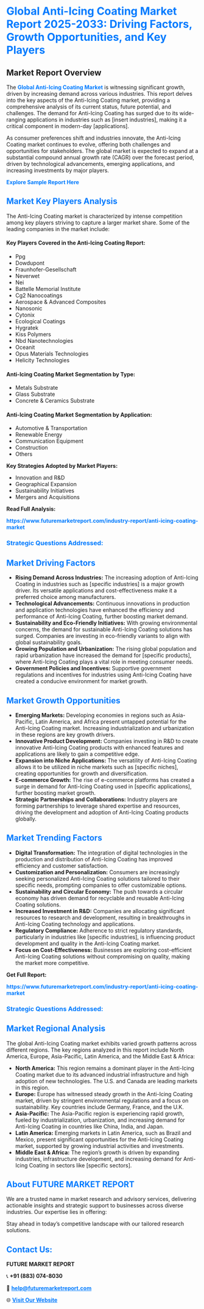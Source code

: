 <h1 style="color: #007BFF;">Global Anti-Icing Coating Market Report 2025-2033: Driving Factors, Growth Opportunities, and Key Players</h1>

<section id="overview">
<h2>Market Report Overview</h2>
<p>The <a href="https://www.futuremarketreport.com/industry-report/anti-icing-coating-market" style="color: #007BFF; text-decoration: none;"><strong>Global Anti-Icing Coating Market</strong></a> is witnessing significant growth, driven by increasing demand across various industries. This report delves into the key aspects of the Anti-Icing Coating market, providing a comprehensive analysis of its current status, future potential, and challenges. The demand for Anti-Icing Coating has surged due to its wide-ranging applications in industries such as [insert industries], making it a critical component in modern-day [applications].</p>
<p>As consumer preferences shift and industries innovate, the Anti-Icing Coating market continues to evolve, offering both challenges and opportunities for stakeholders. The global market is expected to expand at a substantial compound annual growth rate (CAGR) over the forecast period, driven by technological advancements, emerging applications, and increasing investments by major players.</p>
</section>

<section id="overview">
<p><a href="https://www.futuremarketreport.com/request-sample/reportId=30238" style="color: #007BFF; text-decoration: none;"><strong>Explore Sample Report Here</strong></a></p>
</section>

<section id="key-players">
<h2 style="color: #007BFF;">Market Key Players Analysis</h2>
<p>The Anti-Icing Coating market is characterized by intense competition among key players striving to capture a larger market share. Some of the leading companies in the market include:</p>
<h4>Key Players Covered in the Anti-Icing Coating Report:</h4>
<ul><li>Ppg</li><li>Dowdupont</li><li>Fraunhofer-Gesellschaft</li><li>Neverwet</li><li>Nei</li><li>Battelle Memorial Institute</li><li>Cg2 Nanocoatings</li><li>Aerospace &amp; Advanced Composites</li><li>Nanosonic</li><li>Cytonix</li><li>Ecological Coatings</li><li>Hygratek</li><li>Kiss Polymers</li><li>Nbd Nanotechnologies</li><li>Oceanit</li><li>Opus Materials Technologies</li><li>Helicity Technologies</li></ul>
<h4>Anti-Icing Coating Market Segmentation by Type:</h4>
<ul><li>Metals Substrate</li><li>Glass Substrate</li><li>Concrete &amp; Ceramics Substrate</li></ul>

<h4>Anti-Icing Coating Market Segmentation by Application:</h4>
<ul><li>Automotive &amp; Transportation</li><li>Renewable Energy</li><li>Communication Equipment</li><li>Construction</li><li>Others</li></ul>
<p><strong>Key Strategies Adopted by Market Players:</strong></p>
<ul>
<li>Innovation and R&D</li>
<li>Geographical Expansion</li>
<li>Sustainability Initiatives</li>
<li>Mergers and Acquisitions</li>
</ul>
</section>

<section>
<p><strong>Read Full Analysis: </strong></p><a href="https://www.futuremarketreport.com/industry-report/anti-icing-coating-market" style="color: #007BFF; text-decoration: none;"><strong>https://www.futuremarketreport.com/industry-report/anti-icing-coating-market</strong></a>
<h3 style="color: #007BFF;">Strategic Questions Addressed:</h3>
</section>

<section id="driving-factors">
<h2 style="color: #007BFF;">Market Driving Factors</h2>
<ul>
<li><strong>Rising Demand Across Industries:</strong> The increasing adoption of Anti-Icing Coating in industries such as [specific industries] is a major growth driver. Its versatile applications and cost-effectiveness make it a preferred choice among manufacturers.</li>
<li><strong>Technological Advancements:</strong> Continuous innovations in production and application technologies have enhanced the efficiency and performance of Anti-Icing Coating, further boosting market demand.</li>
<li><strong>Sustainability and Eco-Friendly Initiatives:</strong> With growing environmental concerns, the demand for sustainable Anti-Icing Coating solutions has surged. Companies are investing in eco-friendly variants to align with global sustainability goals.</li>
<li><strong>Growing Population and Urbanization:</strong> The rising global population and rapid urbanization have increased the demand for [specific products], where Anti-Icing Coating plays a vital role in meeting consumer needs.</li>
<li><strong>Government Policies and Incentives:</strong> Supportive government regulations and incentives for industries using Anti-Icing Coating have created a conducive environment for market growth.</li>
</ul>
</section>

<section id="growth-opportunities">
<h2 style="color: #007BFF;">Market Growth Opportunities</h2>
<ul>
<li><strong>Emerging Markets:</strong> Developing economies in regions such as Asia-Pacific, Latin America, and Africa present untapped potential for the Anti-Icing Coating market. Increasing industrialization and urbanization in these regions are key growth drivers.</li>
<li><strong>Innovative Product Development:</strong> Companies investing in R&D to create innovative Anti-Icing Coating products with enhanced features and applications are likely to gain a competitive edge.</li>
<li><strong>Expansion into Niche Applications:</strong> The versatility of Anti-Icing Coating allows it to be utilized in niche markets such as [specific niches], creating opportunities for growth and diversification.</li>
<li><strong>E-commerce Growth:</strong> The rise of e-commerce platforms has created a surge in demand for Anti-Icing Coating used in [specific applications], further boosting market growth.</li>
<li><strong>Strategic Partnerships and Collaborations:</strong> Industry players are forming partnerships to leverage shared expertise and resources, driving the development and adoption of Anti-Icing Coating products globally.</li>
</ul>
</section>

<section id="trending-factors">
<h2 style="color: #007BFF;">Market Trending Factors</h2>
<ul>
<li><strong>Digital Transformation:</strong> The integration of digital technologies in the production and distribution of Anti-Icing Coating has improved efficiency and customer satisfaction.</li>
<li><strong>Customization and Personalization:</strong> Consumers are increasingly seeking personalized Anti-Icing Coating solutions tailored to their specific needs, prompting companies to offer customizable options.</li>
<li><strong>Sustainability and Circular Economy:</strong> The push towards a circular economy has driven demand for recyclable and reusable Anti-Icing Coating solutions.</li>
<li><strong>Increased Investment in R&D:</strong> Companies are allocating significant resources to research and development, resulting in breakthroughs in Anti-Icing Coating technology and applications.</li>
<li><strong>Regulatory Compliance:</strong> Adherence to strict regulatory standards, particularly in industries like [specific industries], is influencing product development and quality in the Anti-Icing Coating market.</li>
<li><strong>Focus on Cost-Effectiveness:</strong> Businesses are exploring cost-efficient Anti-Icing Coating solutions without compromising on quality, making the market more competitive.</li>
</ul>
</section>

<section>
<p><strong>Get Full Report: </strong></p><a href="https://www.futuremarketreport.com/industry-report/anti-icing-coating-market" style="color: #007BFF; text-decoration: none;"><strong>https://www.futuremarketreport.com/industry-report/anti-icing-coating-market</strong></a>
<h3 style="color: #007BFF;">Strategic Questions Addressed:</h3>
</section>


<section id="regional-analysis">
<h2 style="color: #007BFF;">Market Regional Analysis</h2>
<p>The global Anti-Icing Coating market exhibits varied growth patterns across different regions. The key regions analyzed in this report include North America, Europe, Asia-Pacific, Latin America, and the Middle East & Africa:</p>
<ul>
<li><strong>North America:</strong> This region remains a dominant player in the Anti-Icing Coating market due to its advanced industrial infrastructure and high adoption of new technologies. The U.S. and Canada are leading markets in this region.</li>
<li><strong>Europe:</strong> Europe has witnessed steady growth in the Anti-Icing Coating market, driven by stringent environmental regulations and a focus on sustainability. Key countries include Germany, France, and the U.K.</li>
<li><strong>Asia-Pacific:</strong> The Asia-Pacific region is experiencing rapid growth, fueled by industrialization, urbanization, and increasing demand for Anti-Icing Coating in countries like China, India, and Japan.</li>
<li><strong>Latin America:</strong> Emerging markets in Latin America, such as Brazil and Mexico, present significant opportunities for the Anti-Icing Coating market, supported by growing industrial activities and investments.</li>
<li><strong>Middle East & Africa:</strong> The region’s growth is driven by expanding industries, infrastructure development, and increasing demand for Anti-Icing Coating in sectors like [specific sectors].</li>
</ul>
</section>

<footer>
<h2 style="color: #007BFF;">About FUTURE MARKET REPORT</h2>
<p>We are a trusted name in market research and advisory services, delivering actionable insights and strategic support to businesses across diverse industries. Our expertise lies in offering:</p>

<p>Stay ahead in today’s competitive landscape with our tailored research solutions.</p>

<h2 style="color: #007BFF;">Contact Us:</h2>
<p><strong>FUTURE MARKET REPORT</strong></p>
<p>📞 <strong>+91 (883) 074-8030</strong></p>
<p>📧 <strong><a href="mailto:help@futuremarketreport.com" style="color: #007BFF;">help@futuremarketreport.com</a></strong></p>
<p>🌐 <strong><a href="https://www.futuremarketreport.com/" style="color: #007BFF;">Visit Our Website</a></strong></p>
</footer>